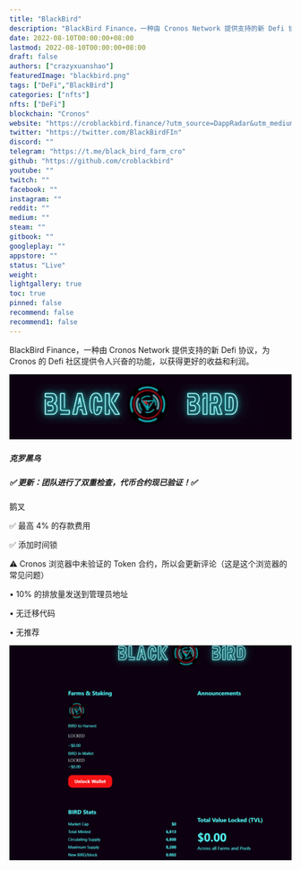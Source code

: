 ```yaml
---
title: "BlackBird"
description: "BlackBird Finance，一种由 Cronos Network 提供支持的新 Defi 协议，为 Cronos 的 Defi 社区提供令人兴奋的功能，以获得更好的收益和利润。"
date: 2022-08-10T00:00:00+08:00
lastmod: 2022-08-10T00:00:00+08:00
draft: false
authors: ["crazyxuanshao"]
featuredImage: "blackbird.png"
tags: ["DeFi","BlackBird"]
categories: ["nfts"]
nfts: ["DeFi"]
blockchain: "Cronos"
website: "https://croblackbird.finance/?utm_source=DappRadar&utm_medium=deeplink&utm_campaign=visit-website"
twitter: "https://twitter.com/BlackBirdFIn"
discord: ""
telegram: "https://t.me/black_bird_farm_cro"
github: "https://github.com/croblackbird"
youtube: ""
twitch: ""
facebook: ""
instagram: ""
reddit: ""
medium: ""
steam: ""
gitbook: ""
googleplay: ""
appstore: ""
status: "Live"
weight: 
lightgallery: true
toc: true
pinned: false
recommend: false
recommend1: false
---
```

<p>BlackBird Finance，一种由 Cronos Network 提供支持的新 Defi 协议，为 Cronos 的 Defi 社区提供令人兴奋的功能，以获得更好的收益和利润。</p>

![dsd](dsd.png)

#####  克罗黑鸟

##### ✅ 更新：团队进行了双重检查，代币合约现已验证！✅

鹅叉

✅ 最高 4% 的存款费用

✅ 添加时间锁

⚠️ Cronos 浏览器中未验证的 Token 合约，所以会更新评论（这是这个浏览器的常见问题）

• 10% 的排放量发送到管理员地址

• 无迁移代码

• 无推荐



![1660112415(1)](1660112415(1).png)